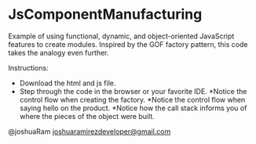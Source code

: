 JsComponentManufacturing
========================

Example of using functional, dynamic, and object-oriented JavaScript features to create modules.
Inspired by the GOF factory pattern, this code takes the analogy even further.

Instructions:
* Download the html and js file.
* Step through the code in the browser or your favorite IDE.
    *Notice the control flow when creating the factory.
    *Notice the control flow when saying hello on the product.
        *Notice how the call stack informs you of where the pieces of the object were built.


@joshuaRam
joshuaramirezdeveloper@gmail.com